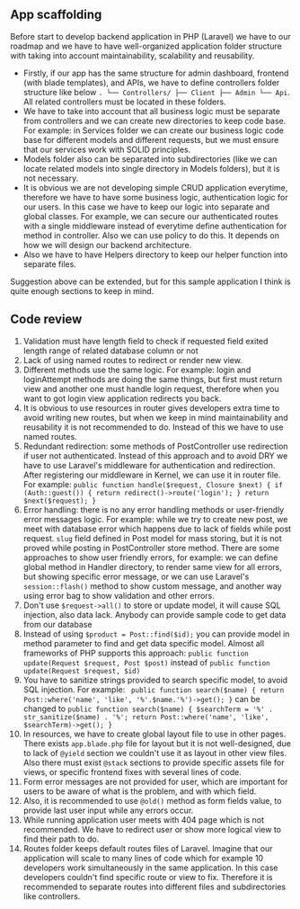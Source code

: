 ## App scaffolding
Before start to develop backend application in PHP (Laravel) we have to our roadmap and we have to have
well-organized application folder structure with taking into account maintainability, scalability and
reusability.
- Firstly, if our app has the same structure for admin dashboard, frontend (with blade templates), and APIs, we have to define controllers folder structure like below `.
  └── Controllers/
  ├── Client
  ├── Admin
  └── Api`. All related controllers must be located in these folders.
- We have to take into account that all business logic must be separate from controllers and we can create new directories to keep code base. For example: in Services folder we can create our business logic code base for different models and different requests, but we must ensure that our services work with SOLID principles.
- Models folder also can be separated into subdirectories (like we can locate related models into single directory in Models folders), but it is not necessary.
- It is obvious we are not developing simple CRUD application everytime, therefore we have to have some business logic, authentication logic for our users. In this case we have to keep our logic into separate and global classes. For example, we can secure our authenticated routes with a single middleware instead of everytime define authentication for method in controller. Also we can use policy to do this. It depends on how we will design our backend architecture.
- Also we have to have Helpers directory to keep our helper function into separate files.

Suggestion above can be extended, but for this sample application I think is quite enough sections to keep in mind.

## Code review
1. Validation must have length field to check if requested field exited length range of related database column or not
2. Lack of using named routes to redirect or render new view.
3. Different methods use the same logic. For example: login and loginAttempt methods are doing the same things, but first must return view and another one must handle login request, therefore when you want to got login view application redirects you back.
4. It is obvious to use resources in router gives developers extra time to avoid writing new routes, but when we keep in mind maintainability and reusability it is not recommended to do. Instead of this we have to use named routes.
5. Redundant redirection: some methods of PostController use redirection if user not authenticated. Instead of this approach and to avoid DRY we have to use Laravel's middleware for authentication and redirection. After registering our middleware in Kernel, we can use it in router file. For example: `public function handle($request, Closure $next)
   {
   if (Auth::guest()) {
   return redirect()->route('login');
   }
   return $next($request);
   }`
6. Error handling: there is no any error handling methods or user-friendly error messages logic. For example: while we try to create new post, we meet with database error which happens due to lack of fields while post request. `slug` field defined in Post model for mass storing, but it is not proved while posting in PostController store method. There are some approaches to show user friendly errors, for example: we can define global method in Handler directory, to render same view for all errors, but showing specific error message, or we can use Laravel's `session::flash()` method to show custom message, and another way using error bag to show validation and other errors.
7. Don't use `$request->all()` to store or update model, it will cause SQL injection, also data lack. Anybody can provide sample code to get data from our database
8. Instead of using `$product = Post::find($id);` you can provide model in method parameter to find and get data specific model. Almost all frameworks of PHP supports this approach: `public function update(Request $request, Post $post)` instead of `public function update(Request $request, $id)`
9. You have to sanitize strings provided to search specific model, to avoid SQL injection. For example: ` public function search($name)
   {
   return Post::where('name', 'like', '%'.$name.'%')->get();
   }` can be changed to `public function search($name)
   {
   $searchTerm = '%' . str_sanitize($name) . '%';
   return Post::where('name', 'like', $searchTerm)->get();
   }`
10. In resources, we have to create global layout file to use in other pages. There exists `app.blade.php` file for layout but it is not well-designed, due to lack of `@yield` section we couldn't use it as layout in other view files. Also there must exist `@stack` sections to provide specific assets file for views, or specific frontend fixes with several lines of code.
11. Form error messages are not provided for user, which are important for users to be aware of what is the problem, and with which field.
12. Also, it is recommended to use `@old()` method as form fields value, to provide last user input while any errors occur.
13. While running application user meets with 404 page which is not recommended. We have to redirect user or show more logical view to find their path to do.
14. Routes folder keeps default routes files of Laravel. Imagine that our application will scale to many lines of code which for example 10 developers work simultaneously in the same application. In this case developers couldn't find specific route or view to fix. Therefore it is recommended to separate routes into different files and subdirectories like controllers.
